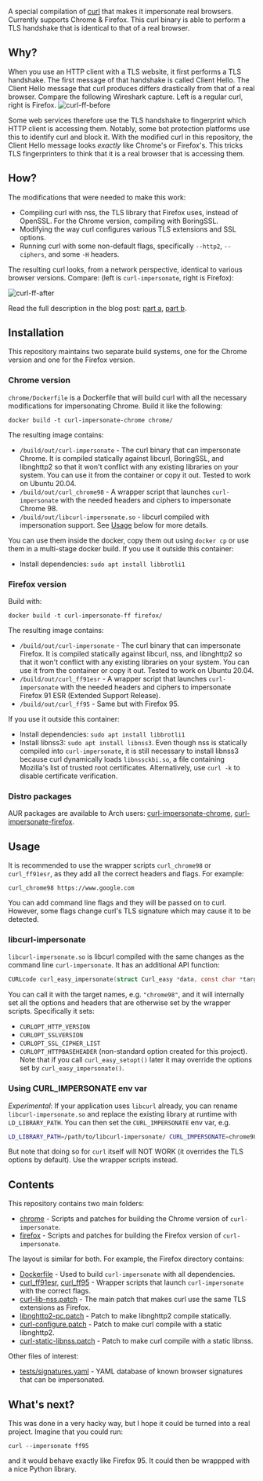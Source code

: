 A special compilation of [curl](https://github.com/curl/curl) that makes it impersonate real browsers. Currently supports Chrome & Firefox. This curl binary is able to perform a TLS handshake that is identical to that of a real browser.

## Why?
When you use an HTTP client with a TLS website, it first performs a TLS handshake. The first message of that handshake is called Client Hello. The Client Hello message that curl produces differs drastically from that of a real browser. Compare the following Wireshark capture. Left is a regular curl, right is Firefox.
![curl-ff-before](https://user-images.githubusercontent.com/99899249/154530138-1cba5a23-53d7-4f1a-adc4-7c087e61deb5.png)

Some web services therefore use the TLS handshake to fingerprint which HTTP client is accessing them. Notably, some bot protection platforms use this to identify curl and block it. With the modified curl in this repository, the Client Hello message looks *exactly* like Chrome's or Firefox's. This tricks TLS fingerprinters to think that it is a real browser that is accessing them.

## How?

The modifications that were needed to make this work:
* Compiling curl with nss, the TLS library that Firefox uses, instead of OpenSSL. For the Chrome version, compiling with BoringSSL.
* Modifying the way curl configures various TLS extensions and SSL options.
* Running curl with some non-default flags, specifically `--http2`, `--ciphers`, and some `-H` headers.

The resulting curl looks, from a network perspective, identical to various browser versions. Compare: (left is `curl-impersonate`, right is Firefox):

![curl-ff-after](https://user-images.githubusercontent.com/99899249/154556768-81bb9dbe-5c3d-4a1c-a0ab-f10a3cd69d9a.png)

Read the full description in the blog post: [part a](https://lwthiker.com/reversing/2022/02/17/curl-impersonate-firefox.html), [part b](https://lwthiker.com/reversing/2022/02/20/impersonating-chrome-too.html).

## Installation
This repository maintains two separate build systems, one for the Chrome version and one for the Firefox version.

### Chrome version
`chrome/Dockerfile` is a Dockerfile that will build curl with all the necessary modifications for impersonating Chrome. Build it like the following:
```
docker build -t curl-impersonate-chrome chrome/
```
The resulting image contains:
* `/build/out/curl-impersonate` - The curl binary that can impersonate Chrome. It is compiled statically against libcurl, BoringSSL, and libnghttp2 so that it won't conflict with any existing libraries on your system. You can use it from the container or copy it out. Tested to work on Ubuntu 20.04.
* `/build/out/curl_chrome98` - A wrapper script that launches `curl-impersonate` with the needed headers and ciphers to impersonate Chrome 98.
* `/build/out/libcurl-impersonate.so` - libcurl compiled with impersonation support. See [Usage](#usage) below for more details.

You can use them inside the docker, copy them out using `docker cp` or use them in a multi-stage docker build. If you use it outside this container:
* Install dependencies: `sudo apt install libbrotli1`


### Firefox version
Build with:
```
docker build -t curl-impersonate-ff firefox/
```
The resulting image contains:
* `/build/out/curl-impersonate` - The curl binary that can impersonate Firefox. It is compiled statically against libcurl, nss, and libnghttp2 so that it won't conflict with any existing libraries on your system. You can use it from the container or copy it out. Tested to work on Ubuntu 20.04.
* `/build/out/curl_ff91esr` - A wrapper script that launches `curl-impersonate` with the needed headers and ciphers to impersonate Firefox 91 ESR (Extended Support Release).
* `/build/out/curl_ff95` - Same but with Firefox 95.

If you use it outside this container:
* Install dependencies: `sudo apt install libbrotli1`
* Install libnss3: `sudo apt install libnss3`.  Even though nss is statically compiled into `curl-impersonate`, it is still necessary to install libnss3 because curl dynamically loads `libnssckbi.so`, a file containing Mozilla's list of trusted root certificates. Alternatively, use `curl -k` to disable certificate verification.

### Distro packages

AUR packages are available to Arch users: [curl-impersonate-chrome](https://aur.archlinux.org/packages/curl-impersonate-chrome), [curl-impersonate-firefox](https://aur.archlinux.org/packages/curl-impersonate-firefox).

## Usage
It is recommended to use the wrapper scripts `curl_chrome98` or `curl_ff91esr`, as they add all the correct headers and flags. For example:
```
curl_chrome98 https://www.google.com
```
You can add command line flags and they will be passed on to curl. However, some flags change curl's TLS signature which may cause it to be detected.

### libcurl-impersonate
`libcurl-impersonate.so` is libcurl compiled with the same changes as the command line `curl-impersonate`.
It has an additional API function:
```c
CURLcode curl_easy_impersonate(struct Curl_easy *data, const char *target);
```
You can call it with the target names, e.g. `"chrome98"`, and it will internally set all the options and headers that are otherwise set by the wrapper scripts. Specifically it sets:
* `CURLOPT_HTTP_VERSION`
* `CURLOPT_SSLVERSION`
* `CURLOPT_SSL_CIPHER_LIST`
* `CURLOPT_HTTPBASEHEADER` (non-standard option created for this project).
Note that if you call `curl_easy_setopt()` later it may override the options set by `curl_easy_impersonate()`.

### Using CURL_IMPERSONATE env var
*Experimental*:
If your application uses `libcurl` already, you can rename `libcurl-impersonate.so` and replace the existing library at runtime with `LD_LIBRARY_PATH`. You can then set the `CURL_IMPERSONATE` env var, e.g.
```bash
LD_LIBRARY_PATH=/path/to/libcurl-impersonate/ CURL_IMPERSONATE=chrome98 my_app
```
But note that doing so for `curl` itself will NOT WORK (it overrides the TLS options by default). Use the wrapper scripts instead.

## Contents

This repository contains two main folders:
* [chrome](chrome) - Scripts and patches for building the Chrome version of `curl-impersonate`.
* [firefox](firefox) - Scripts and patches for building the Firefox version of `curl-impersonate`.

The layout is similar for both. For example, the Firefox directory contains:
* [Dockerfile](firefox/Dockerfile) - Used to build `curl-impersonate` with all dependencies.
* [curl_ff91esr](firefox/curl_ff91esr), [curl_ff95](curl_ff95) - Wrapper scripts that launch `curl-impersonate` with the correct flags.
* [curl-lib-nss.patch](firefox/patches/curl-lib-nss.patch) - The main patch that makes curl use the same TLS extensions as Firefox.
* [libnghttp2-pc.patch](firefox/patches/libnghttp2-pc.patch) - Patch to make libnghttp2 compile statically.
* [curl-configure.patch](firefox/patches/curl-configure.patch) - Patch to make curl compile with a static libnghttp2.
* [curl-static-libnss.patch](firefox/patches/curl-static-libnss.patch) - Patch to make curl compile with a static libnss.

Other files of interest:
* [tests/signatures.yaml](tests/signatures.yaml) - YAML database of known browser signatures that can be impersonated.

## What's next?
This was done in a very hacky way, but I hope it could be turned into a real project. Imagine that you could run:
```
curl --impersonate ff95
```
and it would behave exactly like Firefox 95. It could then be wrappped with a nice Python library.
